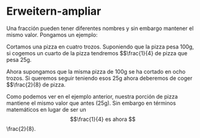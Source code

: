 # Erweitern-ampliar

Una fracción  pueden tener diferentes nombres y sin embargo mantener el mismo valor. Pongamos un ejemplo:

Cortamos una pizza en cuatro trozos. Suponiendo que la pizza pesa 100g, si cogemos un cuarto de la pizza tendremos $$\frac{1}{4} de pizza que pesa 25g.

Ahora supongamos que la misma pizza de 100g se ha cortado en ocho trozos. Si queremos seguir teniendo esos 25g ahora deberemos de coger $$\frac{2}{8} de pizza.

Como podemos ver en el ejemplo anterior, nuestra porción de pizza mantiene el mismo valor que antes (25g). Sin embargo en términos matemáticos en lugar de ser un $$\frac{1}{4} es ahora $$\frac{2}{8}.
